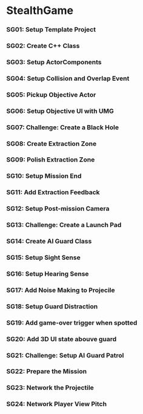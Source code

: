 # StealthGame

### SG01: Setup Template Project ###

### SG02: Create C++ Class ###

### SG03: Setup ActorComponents ###

### SG04: Setup Collision and Overlap Event ###

### SG05: Pickup Objective Actor ###

### SG06: Setup Objective UI with UMG ###

### SG07: Challenge: Create a Black Hole ###

### SG08: Create Extraction Zone ###

### SG09: Polish Extraction Zone ###

### SG10: Setup Mission End ###

### SG11: Add Extraction Feedback ###

### SG12: Setup Post-mission Camera ###

### SG13: Challenge: Create a Launch Pad ###

### SG14: Create AI Guard Class ###

### SG15: Setup Sight Sense ###

### SG16: Setup Hearing Sense ###

### SG17: Add Noise Making to Projecile ###

### SG18: Setup Guard Distraction ###

### SG19: Add game-over trigger when spotted ###

### SG20: Add 3D UI state abouve guard ###

### SG21: Challenge: Setup AI Guard Patrol ###

### SG22: Prepare the Mission ###

### SG23: Network the Projectile ###

### SG24: Network Player View Pitch ###
